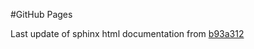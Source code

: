 #GitHub Pages

Last update of sphinx html documentation from [b93a312](https://github.com/Haiiliin/pyabaqus-executor/tree/b93a31246c1b71acae9bd4940433c76bea18351e)
